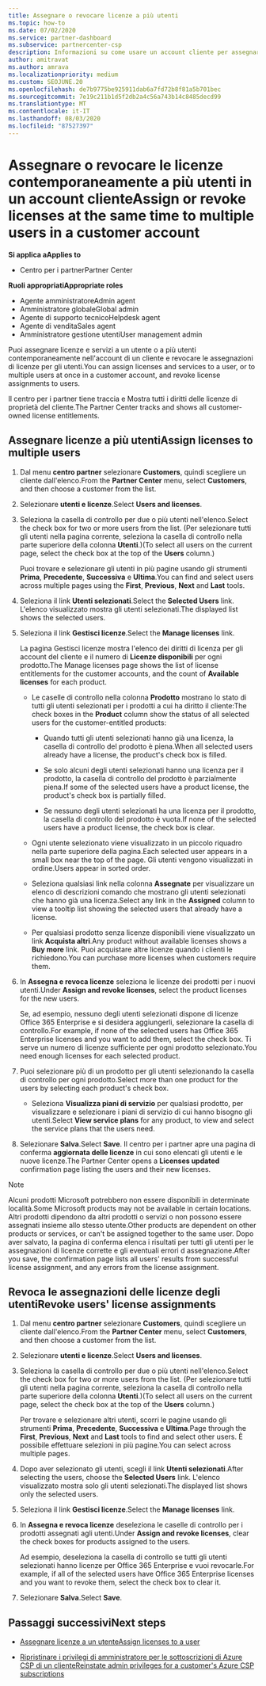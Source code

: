 ```yaml
---
title: Assegnare o revocare licenze a più utenti
ms.topic: how-to
ms.date: 07/02/2020
ms.service: partner-dashboard
ms.subservice: partnercenter-csp
description: Informazioni su come usare un account cliente per assegnare o revocare licenze e servizi a un utente o a più utenti contemporaneamente.
author: amitravat
ms.author: amrava
ms.localizationpriority: medium
ms.custom: SEOJUNE.20
ms.openlocfilehash: de7b9775be925911dab6a7fd72b8f81a5b701bec
ms.sourcegitcommit: 7e19c211b1d5f2db2a4c56a743b14c8485decd99
ms.translationtype: MT
ms.contentlocale: it-IT
ms.lasthandoff: 08/03/2020
ms.locfileid: "87527397"
---
```

# <a name="assign-or-revoke-licenses-at-the-same-time-to-multiple-users-in-a-customer-account"></a><span data-ttu-id="ca89d-103">Assegnare o revocare le licenze contemporaneamente a più utenti in un account cliente</span><span class="sxs-lookup"><span data-stu-id="ca89d-103">Assign or revoke licenses at the same time to multiple users in a customer account</span></span>

<span data-ttu-id="ca89d-104">**Si applica a**</span><span class="sxs-lookup"><span data-stu-id="ca89d-104">**Applies to**</span></span>

- <span data-ttu-id="ca89d-105">Centro per i partner</span><span class="sxs-lookup"><span data-stu-id="ca89d-105">Partner Center</span></span>

<span data-ttu-id="ca89d-106">**Ruoli appropriati**</span><span class="sxs-lookup"><span data-stu-id="ca89d-106">**Appropriate roles**</span></span>

- <span data-ttu-id="ca89d-107">Agente amministratore</span><span class="sxs-lookup"><span data-stu-id="ca89d-107">Admin agent</span></span>
- <span data-ttu-id="ca89d-108">Amministratore globale</span><span class="sxs-lookup"><span data-stu-id="ca89d-108">Global admin</span></span>
- <span data-ttu-id="ca89d-109">Agente di supporto tecnico</span><span class="sxs-lookup"><span data-stu-id="ca89d-109">Helpdesk agent</span></span>
- <span data-ttu-id="ca89d-110">Agente di vendita</span><span class="sxs-lookup"><span data-stu-id="ca89d-110">Sales agent</span></span>
- <span data-ttu-id="ca89d-111">Amministratore gestione utenti</span><span class="sxs-lookup"><span data-stu-id="ca89d-111">User management admin</span></span>

<span data-ttu-id="ca89d-112">Puoi assegnare licenze e servizi a un utente o a più utenti contemporaneamente nell'account di un cliente e revocare le assegnazioni di licenze per gli utenti.</span><span class="sxs-lookup"><span data-stu-id="ca89d-112">You can assign licenses and services to a user, or to multiple users at once in a customer account, and revoke license assignments to users.</span></span>

<span data-ttu-id="ca89d-113">Il centro per i partner tiene traccia e Mostra tutti i diritti delle licenze di proprietà del cliente.</span><span class="sxs-lookup"><span data-stu-id="ca89d-113">The Partner Center tracks and shows all customer-owned license entitlements.</span></span>

## <a name="assign-licenses-to-multiple-users"></a><span data-ttu-id="ca89d-114">Assegnare licenze a più utenti</span><span class="sxs-lookup"><span data-stu-id="ca89d-114">Assign licenses to multiple users</span></span>

1. <span data-ttu-id="ca89d-115">Dal menu **centro partner** selezionare **Customers**, quindi scegliere un cliente dall'elenco.</span><span class="sxs-lookup"><span data-stu-id="ca89d-115">From the **Partner Center** menu, select **Customers**, and then choose a customer from the list.</span></span>

2. <span data-ttu-id="ca89d-116">Selezionare **utenti e licenze**.</span><span class="sxs-lookup"><span data-stu-id="ca89d-116">Select **Users and licenses**.</span></span>

3. <span data-ttu-id="ca89d-117">Seleziona la casella di controllo per due o più utenti nell'elenco.</span><span class="sxs-lookup"><span data-stu-id="ca89d-117">Select the check box for two or more users from the list.</span></span> <span data-ttu-id="ca89d-118">(Per selezionare tutti gli utenti nella pagina corrente, seleziona la casella di controllo nella parte superiore della colonna **Utenti**.)</span><span class="sxs-lookup"><span data-stu-id="ca89d-118">(To select all users on the current page, select the check box at the top of the **Users** column.)</span></span>

    <span data-ttu-id="ca89d-119">Puoi trovare e selezionare gli utenti in più pagine usando gli strumenti **Prima**, **Precedente**, **Successiva** e **Ultima**.</span><span class="sxs-lookup"><span data-stu-id="ca89d-119">You can find and select users across multiple pages using the **First**, **Previous**, **Next** and **Last** tools.</span></span>

4. <span data-ttu-id="ca89d-120">Seleziona il link **Utenti selezionati**.</span><span class="sxs-lookup"><span data-stu-id="ca89d-120">Select the **Selected Users** link.</span></span> <span data-ttu-id="ca89d-121">L'elenco visualizzato mostra gli utenti selezionati.</span><span class="sxs-lookup"><span data-stu-id="ca89d-121">The displayed list shows the selected users.</span></span>

5. <span data-ttu-id="ca89d-122">Seleziona il link **Gestisci licenze**.</span><span class="sxs-lookup"><span data-stu-id="ca89d-122">Select the **Manage licenses** link.</span></span>

    <span data-ttu-id="ca89d-123">La pagina Gestisci licenze mostra l'elenco dei diritti di licenza per gli account del cliente e il numero di **Licenze disponibili** per ogni prodotto.</span><span class="sxs-lookup"><span data-stu-id="ca89d-123">The Manage licenses page shows the list of license entitlements for the customer accounts, and the count of **Available licenses** for each product.</span></span>

    - <span data-ttu-id="ca89d-124">Le caselle di controllo nella colonna **Prodotto** mostrano lo stato di tutti gli utenti selezionati per i prodotti a cui ha diritto il cliente:</span><span class="sxs-lookup"><span data-stu-id="ca89d-124">The check boxes in the **Product** column show the status of all selected users for the customer-entitled products:</span></span>

       - <span data-ttu-id="ca89d-125">Quando tutti gli utenti selezionati hanno già una licenza, la casella di controllo del prodotto è piena.</span><span class="sxs-lookup"><span data-stu-id="ca89d-125">When all selected users already have a license, the product's check box is filled.</span></span>

       - <span data-ttu-id="ca89d-126">Se solo alcuni degli utenti selezionati hanno una licenza per il prodotto, la casella di controllo del prodotto è parzialmente piena.</span><span class="sxs-lookup"><span data-stu-id="ca89d-126">If some of the selected users have a product license, the product's check box is partially filled.</span></span>

       - <span data-ttu-id="ca89d-127">Se nessuno degli utenti selezionati ha una licenza per il prodotto, la casella di controllo del prodotto è vuota.</span><span class="sxs-lookup"><span data-stu-id="ca89d-127">If none of the selected users have a product license, the check box is clear.</span></span>

    - <span data-ttu-id="ca89d-128">Ogni utente selezionato viene visualizzato in un piccolo riquadro nella parte superiore della pagina.</span><span class="sxs-lookup"><span data-stu-id="ca89d-128">Each selected user appears in a small box near the top of the page.</span></span> <span data-ttu-id="ca89d-129">Gli utenti vengono visualizzati in ordine.</span><span class="sxs-lookup"><span data-stu-id="ca89d-129">Users appear in sorted order.</span></span>

    - <span data-ttu-id="ca89d-130">Seleziona qualsiasi link nella colonna **Assegnate** per visualizzare un elenco di descrizioni comando che mostrano gli utenti selezionati che hanno già una licenza.</span><span class="sxs-lookup"><span data-stu-id="ca89d-130">Select any link in the **Assigned** column to view a tooltip list showing the selected users that already have a license.</span></span>

    - <span data-ttu-id="ca89d-131">Per qualsiasi prodotto senza licenze disponibili viene visualizzato un link **Acquista altri**.</span><span class="sxs-lookup"><span data-stu-id="ca89d-131">Any product without available licenses shows a **Buy more** link.</span></span> <span data-ttu-id="ca89d-132">Puoi acquistare altre licenze quando i clienti le richiedono.</span><span class="sxs-lookup"><span data-stu-id="ca89d-132">You can purchase more licenses when customers require them.</span></span>

6. <span data-ttu-id="ca89d-133">In **Assegna e revoca licenze** seleziona le licenze dei prodotti per i nuovi utenti.</span><span class="sxs-lookup"><span data-stu-id="ca89d-133">Under **Assign and revoke licenses**, select the product licenses for the new users.</span></span> 

   <span data-ttu-id="ca89d-134">Se, ad esempio, nessuno degli utenti selezionati dispone di licenze Office 365 Enterprise e si desidera aggiungerli, selezionare la casella di controllo.</span><span class="sxs-lookup"><span data-stu-id="ca89d-134">For example, if none of the selected users has Office 365 Enterprise licenses and you want to add them, select the check box.</span></span> <span data-ttu-id="ca89d-135">Ti serve un numero di licenze sufficiente per ogni prodotto selezionato.</span><span class="sxs-lookup"><span data-stu-id="ca89d-135">You need enough licenses for each selected product.</span></span>

7. <span data-ttu-id="ca89d-136">Puoi selezionare più di un prodotto per gli utenti selezionando la casella di controllo per ogni prodotto.</span><span class="sxs-lookup"><span data-stu-id="ca89d-136">Select more than one product for the users by selecting each product's check box.</span></span>
    -   <span data-ttu-id="ca89d-137">Seleziona **Visualizza piani di servizio** per qualsiasi prodotto, per visualizzare e selezionare i piani di servizio di cui hanno bisogno gli utenti.</span><span class="sxs-lookup"><span data-stu-id="ca89d-137">Select **View service plans** for any product, to view and select the service plans that the users need.</span></span>

8. <span data-ttu-id="ca89d-138">Selezionare **Salva**.</span><span class="sxs-lookup"><span data-stu-id="ca89d-138">Select **Save**.</span></span> <span data-ttu-id="ca89d-139">Il centro per i partner apre una pagina di conferma **aggiornata delle licenze** in cui sono elencati gli utenti e le nuove licenze.</span><span class="sxs-lookup"><span data-stu-id="ca89d-139">The Partner Center opens a **Licenses updated** confirmation page listing the users and their new licenses.</span></span>

>[!NOTE]
><span data-ttu-id="ca89d-140">Alcuni prodotti Microsoft potrebbero non essere disponibili in determinate località.</span><span class="sxs-lookup"><span data-stu-id="ca89d-140">Some Microsoft products may not be available in certain locations.</span></span> <span data-ttu-id="ca89d-141">Altri prodotti dipendono da altri prodotti o servizi o non possono essere assegnati insieme allo stesso utente.</span><span class="sxs-lookup"><span data-stu-id="ca89d-141">Other products are dependent on other products or services, or can't be assigned together to the same user.</span></span> <span data-ttu-id="ca89d-142">Dopo aver salvato, la pagina di conferma elenca i risultati per tutti gli utenti per le assegnazioni di licenze corrette e gli eventuali errori d assegnazione.</span><span class="sxs-lookup"><span data-stu-id="ca89d-142">After you save, the confirmation page lists all users' results from successful license assignment, and any errors from the license assignment.</span></span>

## <a name="revoke-users-license-assignments"></a><span data-ttu-id="ca89d-143">Revoca le assegnazioni delle licenze degli utenti</span><span class="sxs-lookup"><span data-stu-id="ca89d-143">Revoke users' license assignments</span></span>

1. <span data-ttu-id="ca89d-144">Dal menu **centro partner** selezionare **Customers**, quindi scegliere un cliente dall'elenco.</span><span class="sxs-lookup"><span data-stu-id="ca89d-144">From the **Partner Center** menu, select **Customers**, and then choose a customer from the list.</span></span>

2. <span data-ttu-id="ca89d-145">Selezionare **utenti e licenze**.</span><span class="sxs-lookup"><span data-stu-id="ca89d-145">Select **Users and licenses**.</span></span>

3. <span data-ttu-id="ca89d-146">Seleziona la casella di controllo per due o più utenti nell'elenco.</span><span class="sxs-lookup"><span data-stu-id="ca89d-146">Select the check box for two or more users from the list.</span></span> <span data-ttu-id="ca89d-147">(Per selezionare tutti gli utenti nella pagina corrente, seleziona la casella di controllo nella parte superiore della colonna **Utenti**.)</span><span class="sxs-lookup"><span data-stu-id="ca89d-147">(To select all users on the current page, select the check box at the top of the **Users** column.)</span></span>

    <span data-ttu-id="ca89d-148">Per trovare e selezionare altri utenti, scorri le pagine usando gli strumenti **Prima**, **Precedente**, **Successiva** e **Ultima**.</span><span class="sxs-lookup"><span data-stu-id="ca89d-148">Page through the **First**, **Previous**, **Next** and **Last** tools to find and select other users.</span></span> <span data-ttu-id="ca89d-149">È possibile effettuare selezioni in più pagine.</span><span class="sxs-lookup"><span data-stu-id="ca89d-149">You can select across multiple pages.</span></span>

4. <span data-ttu-id="ca89d-150">Dopo aver selezionato gli utenti, scegli il link **Utenti selezionati**.</span><span class="sxs-lookup"><span data-stu-id="ca89d-150">After selecting the users, choose the **Selected Users** link.</span></span> <span data-ttu-id="ca89d-151">L'elenco visualizzato mostra solo gli utenti selezionati.</span><span class="sxs-lookup"><span data-stu-id="ca89d-151">The displayed list shows only the selected users.</span></span>

5. <span data-ttu-id="ca89d-152">Seleziona il link **Gestisci licenze**.</span><span class="sxs-lookup"><span data-stu-id="ca89d-152">Select the **Manage licenses** link.</span></span>

6. <span data-ttu-id="ca89d-153">In **Assegna e revoca licenze** deseleziona le caselle di controllo per i prodotti assegnati agli utenti.</span><span class="sxs-lookup"><span data-stu-id="ca89d-153">Under **Assign and revoke licenses**, clear the check boxes for products assigned to the users.</span></span>

   <span data-ttu-id="ca89d-154">Ad esempio, deseleziona la casella di controllo se tutti gli utenti selezionati hanno licenze per Office 365 Enterprise e vuoi revocarle.</span><span class="sxs-lookup"><span data-stu-id="ca89d-154">For example, if all of the selected users have Office 365 Enterprise licenses and you want to revoke them, select the check box to clear it.</span></span>

7. <span data-ttu-id="ca89d-155">Selezionare **Salva**.</span><span class="sxs-lookup"><span data-stu-id="ca89d-155">Select **Save**.</span></span>

## <a name="next-steps"></a><span data-ttu-id="ca89d-156">Passaggi successivi</span><span class="sxs-lookup"><span data-stu-id="ca89d-156">Next steps</span></span>

- [<span data-ttu-id="ca89d-157">Assegnare licenze a un utente</span><span class="sxs-lookup"><span data-stu-id="ca89d-157">Assign licenses to a user</span></span>](assign-licenses-to-users.md)

- [<span data-ttu-id="ca89d-158">Ripristinare i privilegi di amministratore per le sottoscrizioni di Azure CSP di un cliente</span><span class="sxs-lookup"><span data-stu-id="ca89d-158">Reinstate admin privileges for a customer's Azure CSP subscriptions</span></span>](revoke-reinstate-csp.md)